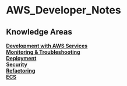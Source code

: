 # AWS_Developer_Notes

## Knowledge Areas

<b>[Development with AWS Services](https://github.com/WesH0use/AWS_Developer_Notes/blob/main/Development.md)</b><br>
<b>[Monitoring & Troubleshooting](https://github.com/WesH0use/AWS_Developer_Notes/blob/main/Monitoring_Troubleshooting.md)</b><br>
<b>[Deployment](https://github.com/WesH0use/AWS_Developer_Notes/blob/main/Deployment.md)</b><br>
<b>[Security](https://github.com/WesH0use/AWS_Developer_Notes/blob/main/Security.md)</b><br>
<b>[Refactoring](https://github.com/WesH0use/AWS_Developer_Notes/blob/main/Refactoring.md)</b><br>
<b>[ECS](https://github.com/WesH0use/AWS_Developer_Notes/blob/main/ECS.md)</b><br>

